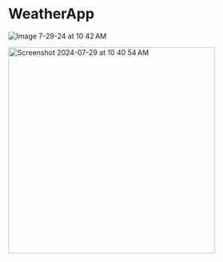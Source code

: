 # WeatherApp

![Image 7-29-24 at 10 42 AM](https://github.com/user-attachments/assets/b2e73a7a-1a8e-491b-bc03-ae1aea5558af)


<img width="413" alt="Screenshot 2024-07-29 at 10 40 54 AM" src="https://github.com/user-attachments/assets/0fc39c3e-8632-4249-a5b9-c0c03f24ad6f">

